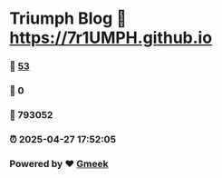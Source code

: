 # Triumph Blog :link: https://7r1UMPH.github.io 
### :page_facing_up: [53](https://7r1UMPH.github.io/tag.html) 
### :speech_balloon: 0 
### :hibiscus: 793052 
### :alarm_clock: 2025-04-27 17:52:05 
### Powered by :heart: [Gmeek](https://github.com/Meekdai/Gmeek)
